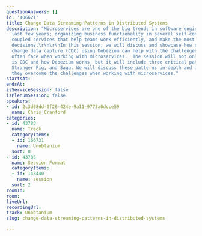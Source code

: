 ```yaml
---
questionAnswers: []
id: '406621'
title: Change Data Streaming Patterns in Distributed Systems
description: "Microservices are one of the big trends in software engineering of the
  last few years; organizing business functionality in several self-contained, loosely
  coupled services that help teams work efficiently, and make the most suitable technical
  decisions.\r\n\r\nIn this session, we will discuss and showcase how open-source
  change data capture (CDC) using Debezium can help with the challenges developers
  often face when working with microservices.  The session will not only cover what
  is CDC and how Debezium works, but it will include three critical patterns, Outbox,
  Stranger Fig, and Saga. We will discuss these patterns in-depth and discover how
  they overcome the challenges when working with microservices."
startsAt: 
endsAt: 
isServiceSession: false
isPlenumSession: false
speakers:
- id: 2c3d68dd-0f26-424e-9a11-9773a0dcce59
  name: Chris Cranford
categories:
- id: 43783
  name: Track
  categoryItems:
  - id: 166731
    name: Unobtanium
  sort: 0
- id: 43785
  name: Session Format
  categoryItems:
  - id: 143440
    name: session
  sort: 2
roomId: 
room: 
liveUrl: 
recordingUrl: 
track: Unobtanium
slug: change-data-streaming-patterns-in-distributed-systems

---
```

